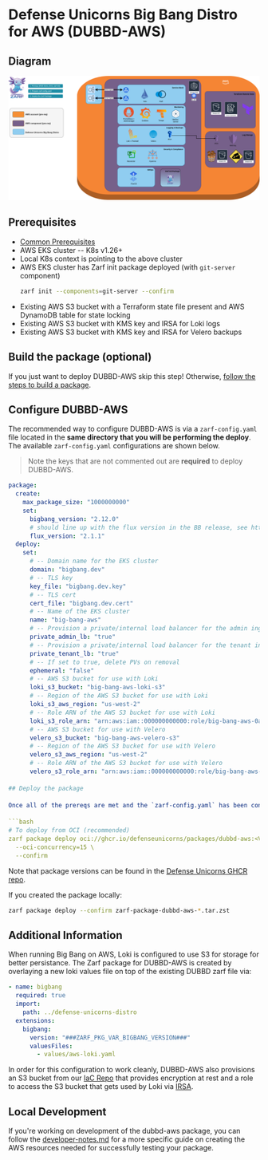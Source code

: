 # Defense Unicorns Big Bang Distro for AWS (DUBBD-AWS)

## Diagram

![DUBBD AWS](../docs/.images/dubbd-aws-architecture.drawio.png)

## Prerequisites

- [Common Prerequisites](../docs/prereq-steps.md)
- AWS EKS cluster -- K8s v1.26+
- Local K8s context is pointing to the above cluster
- AWS EKS cluster has Zarf init package deployed (with `git-server` component)
  ```bash
  zarf init --components=git-server --confirm
  ```
- Existing AWS S3 bucket with a Terraform state file present and AWS DynamoDB table for state locking
- Existing AWS S3 bucket with KMS key and IRSA for Loki logs
- Existing AWS S3 bucket with KMS key and IRSA for Velero backups

## Build the package (optional)

If you just want to deploy DUBBD-AWS skip this step! Otherwise, [follow the steps to build a package](../docs//building-package.md).

## Configure DUBBD-AWS

The recommended way to configure DUBBD-AWS is via a `zarf-config.yaml` file located in the **same directory that you will be performing the deploy**. The available `zarf-config.yaml` configurations are shown below.

> Note the keys that are not commented out are **required** to deploy DUBBD-AWS.

````yaml
package:
  create:
    max_package_size: "1000000000"
    set:
      bigbang_version: "2.12.0"
      # should line up with the flux version in the BB release, see https://repo1.dso.mil/big-bang/bigbang/-/blob/master/base/flux/gotk-components.yaml#L3
      flux_version: "2.1.1"
  deploy:
    set:
      # -- Domain name for the EKS cluster
      domain: "bigbang.dev"
      # -- TLS key
      key_file: "bigbang.dev.key"
      # -- TLS cert
      cert_file: "bigbang.dev.cert"
      # -- Name of the EKS cluster
      name: "big-bang-aws"
      # -- Provision a private/internal load balancer for the admin ingress gateway, if false a public load balancer will be provisioned
      private_admin_lb: "true"
      # -- Provision a private/internal load balancer for the tenant ingress gateway, if false a public load balancer will be provisioned
      private_tenant_lb: "true"
      # -- If set to true, delete PVs on removal
      ephemeral: "false"
      # -- AWS S3 bucket for use with Loki
      loki_s3_bucket: "big-bang-aws-loki-s3"
      # -- Region of the AWS S3 bucket for use with Loki
      loki_s3_aws_region: "us-west-2"
      # -- Role ARN of the AWS S3 bucket for use with Loki
      loki_s3_role_arn: "arn:aws:iam::000000000000:role/big-bang-aws-0a0a0a0-loki-logging-loki-irsa"
      # -- AWS S3 bucket for use with Velero
      velero_s3_bucket: "big-bang-aws-velero-s3"
      # -- Region of the AWS S3 bucket for use with Velero
      velero_s3_aws_region: "us-west-2"
      # -- Role ARN of the AWS S3 bucket for use with Velero
      velero_s3_role_arn: "arn:aws:iam::000000000000:role/big-bang-aws-0a0a0a0-velero-velero-velero-server-irsa"

## Deploy the package

Once all of the prereqs are met and the `zarf-config.yaml` has been configured:

```bash
# To deploy from OCI (recommended)
zarf package deploy oci://ghcr.io/defenseunicorns/packages/dubbd-aws:<VERSION>-amd64 \
  --oci-concurrency=15 \
  --confirm
````

Note that package versions can be found in the [Defense Unicorns GHCR repo](https://github.com/defenseunicorns/uds-package-dubbd/pkgs/container/packages%2Fdubbd-aws).

If you created the package locally:

```bash
zarf package deploy --confirm zarf-package-dubbd-aws-*.tar.zst
```

## Additional Information

When running Big Bang on AWS, Loki is configured to use S3 for storage for better persistance. The Zarf package for DUBBD-AWS is created by overlaying a new loki values file on top of the existing DUBBD zarf file via:

```yaml
- name: bigbang
  required: true
  import:
    path: ../defense-unicorns-distro
  extensions:
    bigbang:
      version: "###ZARF_PKG_VAR_BIGBANG_VERSION###"
      valuesFiles:
        - values/aws-loki.yaml
```

In order for this configuration to work cleanly, DUBBD-AWS also provisions an S3 bucket from our [IaC Repo](https://github.com/defenseunicorns/terraform-aws-uds-s3) that provides encryption at rest and a role to access the S3 bucket that gets used by Loki via [IRSA](https://docs.aws.amazon.com/eks/latest/userguide/iam-roles-for-service-accounts.html).

## Local Development

If you're working on development of the dubbd-aws package, you can follow the [developer-notes.md](../docs/developer-notes.md) for a more specific guide on creating the AWS resources needed for successfully testing your package.
